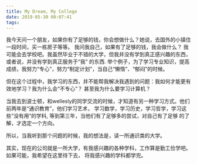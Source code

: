 ```yaml
---
title: My Dream, My College
date: 2019-05-30 00:07:41
tags:
---
```


  我今天问一个朋友，如果你有了足够的钱，你会想做什么？她说，去国外的小镇住一段时间，买一栋房子等等。
  我问我自己，如果有了足够的钱，我会做什么？
  我可能会去学校吧。我虽然毕业于不错的大学，但我并没有学到真正感兴趣的东西，或者说，并没有学到真正服务于“我”
  的东西. 举个例子，为了学习专业知识，提高成绩，我努力“专心”，努力“制定计划”，当自己“懒惰”、“郁闷”的时候。

  但在这个过程中，我学习的东西，并不能帮我解决我遇到的问题：我如何才能更有效地学习？我为什么会“不专心”？
  甚至我为什么要学习计算机？

  当我去到波士顿，和wellesly的同学交流的时候，才知道有另一种学习方式。他们前两年是“通识教育”，他们学习艺术，
  学习数学，学习历史，学习哲学，学习这些”没有用“的学科, 等到第三年，当他们有了足够多的尝试，对自己有了足够
  的了解，才选定一个方向。

  所以，当我听到那个问题的时候，我的想法是，读一所通识类的大学。

  其实，现在的公司就是一所大学，有我感兴趣的各种学科，工作算是勤工俭学吧。如果可能，我希望在这里待下去，
  将我感兴趣的学科都学完。
